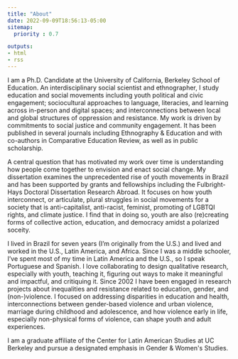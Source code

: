 ```yaml
---
title: "About"
date: 2022-09-09T18:56:13-05:00
sitemap:
  priority : 0.7

outputs:
- html
- rss
---
```


I am a Ph.D. Candidate at the University of California, Berkeley School of Education. An interdisciplinary social scientist and ethnographer, I study education and social movements including youth political and civic engagement; sociocultural approaches to language, literacies, and learning across in-person and digital spaces; and interconnections between local and global structures of oppression and resistance. My work is driven by commitments to social justice and community engagement. It has been published in several journals including Ethnography & Education and with co-authors in Comparative Education Review, as well as in public scholarship.

A central question that has motivated my work over time is understanding how people come together to envision and enact social change. My dissertation examines the unprecedented rise of youth movements in Brazil and has been supported by grants and fellowships including the Fulbright-Hays Doctoral Dissertation Research Abroad. It focuses on how youth interconnect, or articulate, plural struggles in social movements for a society that is anti-capitalist, anti-racist, feminist, promoting of LGBTQI rights, and climate justice. I find that in doing so, youth are also (re)creating forms of collective action, education, and democracy amidst a polarized soceity. 

I lived in Brazil for seven years (I’m originally from the U.S.) and lived and worked in the U.S., Latin America, and Africa. Since I was a middle schooler, I’ve spent most of my time in Latin America and the U.S., so I speak Portuguese and Spanish. I love collaborating to design qualitative research, especially with youth, teaching it, figuring out ways to make it meaningful and impactful, and critiquing it. Since 2002 I have been engaged in research projects about inequalities and resistance related to education, gender, and (non-)violence. I focused on addressing disparities in education and health, interconnections between gender-based violence and urban violence, marriage during childhood and adolescence, and how violence early in life, especially non-physical forms of violence, can shape youth and adult experiences. 


I am a graduate affiliate of the Center for Latin American Studies at UC Berkeley and pursue a designated emphasis in Gender & Women's Studies.





